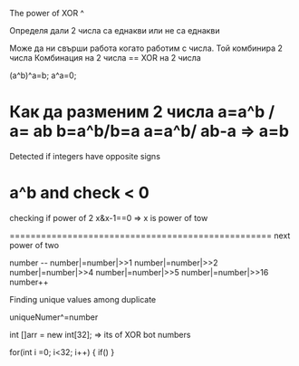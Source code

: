 The power of XOR ^

Определя дали 2 числа са еднакви или не са еднакви

Може да ни свърши работа когато работим с числа. Той комбинира 2 числа
Комбинация на 2 числа == ХОR на 2 числа

(a^b)^a=b;
a^a=0;

Как да разменим 2 числа
a=a^b / a= ab
b=a^b/b=a
a=a^b/ ab-a => a=b
==============================================
Detected if integers have opposite signs

a^b and check < 0
==============================================
checking if power of 2
x&x-1==0 => x is power of tow

==================================================
next power of two

number --
number|=number|>>1
number|=number|>>2
number|=number|>>4
number|=number|>>5
number|=number|>>16
number++

Finding unique values among duplicate

uniqueNumer^=number


int []arr = new int[32]; => its of XOR bot numbers

for(int i =0; i<32; i++)
{
	if()
}


